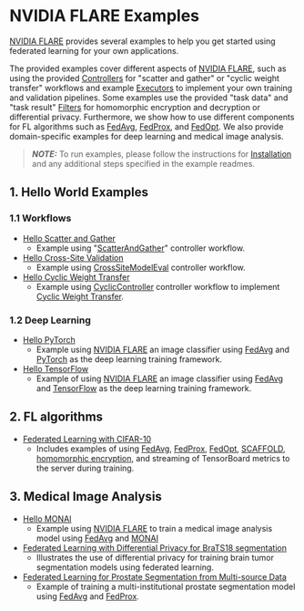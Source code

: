 # NVIDIA FLARE Examples

[NVIDIA FLARE](https://nvidia.github.io/NVFlare) provides several examples to help you get started using federated learning for your own applications.

The provided examples cover different aspects of [NVIDIA FLARE](https://nvidia.github.io/NVFlare), such as using the provided [Controllers](https://nvidia.github.io/NVFlare/programming_guide/controllers.html) for "scatter and gather" or "cyclic weight transfer" workflows and example [Executors](https://nvidia.github.io/NVFlare/apidocs/nvflare.apis.html?#module-nvflare.apis.executor) to implement your own training and validation pipelines. Some examples use the provided "task data" and "task result" [Filters](https://nvidia.github.io/NVFlare/apidocs/nvflare.apis.html?#module-nvflare.apis.filter) for homomorphic encryption and decryption or differential privacy. Furthermore, we show how to use different components for FL algorithms such as [FedAvg](https://arxiv.org/abs/1602.05629), [FedProx](https://arxiv.org/abs/1812.06127), and [FedOpt](https://arxiv.org/abs/2003.00295). We also provide domain-specific examples for deep learning and medical image analysis.

> **_NOTE:_** To run examples, please follow the instructions for [Installation](https://nvidia.github.io/NVFlare/installation.html) and any additional steps specified in the example readmes.

## 1. Hello World Examples
### 1.1 Workflows
* [Hello Scatter and Gather](./hello-numpy-sag/README.md)
    * Example using "[ScatterAndGather](https://nvidia.github.io/NVFlare/apidocs/nvflare.app_common.workflows.html?#module-nvflare.app_common.workflows.scatter_and_gather)" controller workflow.
* [Hello Cross-Site Validation](./hello-numpy-cross-val/README.md)
    * Example using [CrossSiteModelEval](https://nvidia.github.io/NVFlare/apidocs/nvflare.app_common.workflows.html#nvflare.app_common.workflows.cross_site_model_eval.CrossSiteModelEval) controller workflow.
* [Hello Cyclic Weight Transfer](./hello-cyclic/README.md)
    * Example using [CyclicController](https://nvidia.github.io/NVFlare/apidocs/nvflare.app_common.workflows.html?#module-nvflare.app_common.workflows.cyclic_ctl) controller workflow to implement [Cyclic Weight Transfer](https://pubmed.ncbi.nlm.nih.gov/29617797/).
### 1.2 Deep Learning
* [Hello PyTorch](./hello-pt/README.md)
  * Example using [NVIDIA FLARE](https://nvidia.github.io/NVFlare) an image classifier using [FedAvg]([FedAvg](https://arxiv.org/abs/1602.05629)) and [PyTorch](https://pytorch.org/) as the deep learning training framework.
* [Hello TensorFlow](./hello-tf2/README.md)
  * Example of using [NVIDIA FLARE](https://nvidia.github.io/NVFlare) an image classifier using [FedAvg]([FedAvg](https://arxiv.org/abs/1602.05629)) and [TensorFlow](https://tensorflow.org/) as the deep learning training framework.

## 2. FL algorithms
* [Federated Learning with CIFAR-10](./cifar10/README.md)
  * Includes examples of using [FedAvg](https://arxiv.org/abs/1602.05629), [FedProx](https://arxiv.org/abs/1812.06127), [FedOpt](https://arxiv.org/abs/2003.00295), [SCAFFOLD](https://arxiv.org/abs/1910.06378), [homomorphic encryption](https://developer.nvidia.com/blog/federated-learning-with-homomorphic-encryption/), and streaming of TensorBoard metrics to the server during training.

## 3. Medical Image Analysis
* [Hello MONAI](./hello-monai/README.md)
   * Example using [NVIDIA FLARE](https://nvidia.github.io/NVFlare) to train a medical image analysis model using [FedAvg]([FedAvg](https://arxiv.org/abs/1602.05629)) and [MONAI](https://monai.io/)
* [Federated Learning with Differential Privacy for BraTS18 segmentation](./brats18/README.md)
   * Illustrates the use of differential privacy for training brain tumor segmentation models using federated learning.
* [Federated Learning for Prostate Segmentation from Multi-source Data](./prostate/README.md)
   * Example of training a multi-institutional prostate segmentation model using [FedAvg](https://arxiv.org/abs/1602.05629) and [FedProx](https://arxiv.org/abs/1812.06127).
